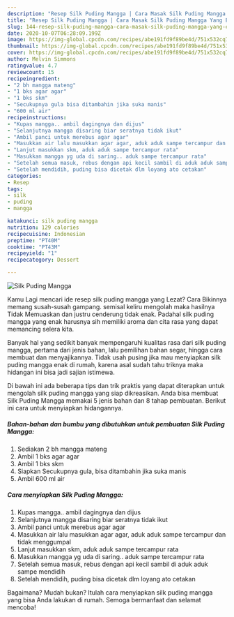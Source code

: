 ```yaml
---
description: "Resep Silk Puding Mangga | Cara Masak Silk Puding Mangga Yang Enak Dan Mudah"
title: "Resep Silk Puding Mangga | Cara Masak Silk Puding Mangga Yang Enak Dan Mudah"
slug: 144-resep-silk-puding-mangga-cara-masak-silk-puding-mangga-yang-enak-dan-mudah
date: 2020-10-07T06:28:09.199Z
image: https://img-global.cpcdn.com/recipes/abe191fd9f89be4d/751x532cq70/silk-puding-mangga-foto-resep-utama.jpg
thumbnail: https://img-global.cpcdn.com/recipes/abe191fd9f89be4d/751x532cq70/silk-puding-mangga-foto-resep-utama.jpg
cover: https://img-global.cpcdn.com/recipes/abe191fd9f89be4d/751x532cq70/silk-puding-mangga-foto-resep-utama.jpg
author: Melvin Simmons
ratingvalue: 4.7
reviewcount: 15
recipeingredient:
- "2 bh mangga mateng"
- "1 bks agar agar"
- "1 bks skm"
- "Secukupnya gula bisa ditambahin jika suka manis"
- "600 ml air"
recipeinstructions:
- "Kupas mangga.. ambil dagingnya dan dijus"
- "Selanjutnya mangga disaring biar seratnya tidak ikut"
- "Ambil panci untuk merebus agar agar"
- "Masukkan air lalu masukkan agar agar, aduk aduk sampe tercampur dan tidak menggumpal"
- "Lanjut masukkan skm, aduk aduk sampe tercampur rata"
- "Masukkan mangga yg uda di saring.. aduk sampe tercampur rata"
- "Setelah semua masuk, rebus dengan api kecil sambil di aduk aduk sampe mendidih"
- "Setelah mendidih, puding bisa dicetak dlm loyang ato cetakan"
categories:
- Resep
tags:
- silk
- puding
- mangga

katakunci: silk puding mangga 
nutrition: 129 calories
recipecuisine: Indonesian
preptime: "PT40M"
cooktime: "PT43M"
recipeyield: "1"
recipecategory: Dessert

---
```



![Silk Puding Mangga](https://img-global.cpcdn.com/recipes/abe191fd9f89be4d/751x532cq70/silk-puding-mangga-foto-resep-utama.jpg)

Kamu Lagi mencari ide resep silk puding mangga yang Lezat? Cara Bikinnya memang susah-susah gampang. semisal keliru mengolah maka hasilnya Tidak Memuaskan dan justru cenderung tidak enak. Padahal silk puding mangga yang enak harusnya sih memiliki aroma dan cita rasa yang dapat memancing selera kita.

Banyak hal yang sedikit banyak mempengaruhi kualitas rasa dari silk puding mangga, pertama dari jenis bahan, lalu pemilihan bahan segar, hingga cara membuat dan menyajikannya. Tidak usah pusing jika mau menyiapkan silk puding mangga enak di rumah, karena asal sudah tahu triknya maka hidangan ini bisa jadi sajian istimewa.




Di bawah ini ada beberapa tips dan trik praktis yang dapat diterapkan untuk mengolah silk puding mangga yang siap dikreasikan. Anda bisa membuat Silk Puding Mangga memakai 5 jenis bahan dan 8 tahap pembuatan. Berikut ini cara untuk menyiapkan hidangannya.

<!--inarticleads1-->

##### Bahan-bahan dan bumbu yang dibutuhkan untuk pembuatan Silk Puding Mangga:

1. Sediakan 2 bh mangga mateng
1. Ambil 1 bks agar agar
1. Ambil 1 bks skm
1. Siapkan Secukupnya gula, bisa ditambahin jika suka manis
1. Ambil 600 ml air




<!--inarticleads2-->

##### Cara menyiapkan Silk Puding Mangga:

1. Kupas mangga.. ambil dagingnya dan dijus
1. Selanjutnya mangga disaring biar seratnya tidak ikut
1. Ambil panci untuk merebus agar agar
1. Masukkan air lalu masukkan agar agar, aduk aduk sampe tercampur dan tidak menggumpal
1. Lanjut masukkan skm, aduk aduk sampe tercampur rata
1. Masukkan mangga yg uda di saring.. aduk sampe tercampur rata
1. Setelah semua masuk, rebus dengan api kecil sambil di aduk aduk sampe mendidih
1. Setelah mendidih, puding bisa dicetak dlm loyang ato cetakan




Bagaimana? Mudah bukan? Itulah cara menyiapkan silk puding mangga yang bisa Anda lakukan di rumah. Semoga bermanfaat dan selamat mencoba!
